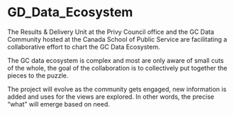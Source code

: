 # GD_Data_Ecosystem
The Results & Delivery Unit at the Privy Council office and the GC Data Community hosted at the Canada School of Public Service are facilitating a collaborative effort to chart the GC Data Ecosystem. 

The GC data ecosystem is complex and most are only aware of small cuts of the whole, the goal of the collaboration is to collectively put together the pieces to the puzzle. 

The project will evolve as the community gets engaged, new information is added and uses for the views are explored. In other words, the precise “what” will emerge based on need. 
